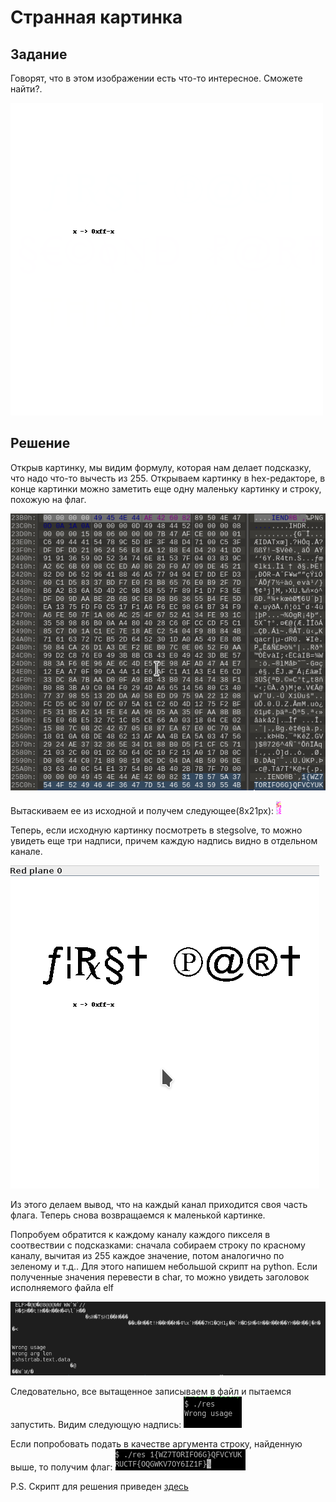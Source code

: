 # Странная картинка
## Задание 

Говорят, что в этом изображении есть что-то интересное. Сможете найти?.

![alt text](fiv.png)

## Решение
Открыв картинку, мы видим формулу, которая нам делает подсказку, что надо что-то вычесть из 255.
Открываем картинку в hex-редакторе, в конце картинки можно заметить еще одну маленьку картинку и строку, похожую на флаг.

![alt text](hidden_pic.png)

Вытаскиваем ее из исходной и получем следующее(8x21px): ![alt text](fiv_l.png)

Теперь, если исходную картинку посмотреть в stegsolve, то можно увидеть еще три надписи, причем каждую надпись видно в отдельном канале.

![alt text](red_channel.png)

Из этого делаем вывод, что на каждый канал приходится своя часть флага.
Теперь снова возвращаемся к маленькой картинке.

Попробуем обратится к каждому каналу каждого пикселя в соотвествии с подсказками: сначала собираем строку по красному каналу, вычитая из 255 каждое значение, потом аналогично по зеленому и т.д.. Для этого напишем небольшой скрипт на python. Если полученные значения перевести в char, то можно увидеть заголовок исполняемого файла elf

![alt text](str_from_pic.png)

Следовательно, все вытащенное записываем в файл и пытаемся запустить. Видим следующую надпись: ![alt text](res_exe.png)

Если попробовать подать в качестве аргумента строку, найденную выше, то получим флаг: ![alt text](flag.png)

P.S. Скрипт для решения приведен [здесь](get_data.py)
